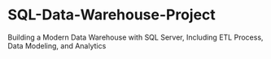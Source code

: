 # SQL-Data-Warehouse-Project
Building a Modern Data Warehouse with SQL Server, Including ETL Process, Data Modeling, and Analytics
